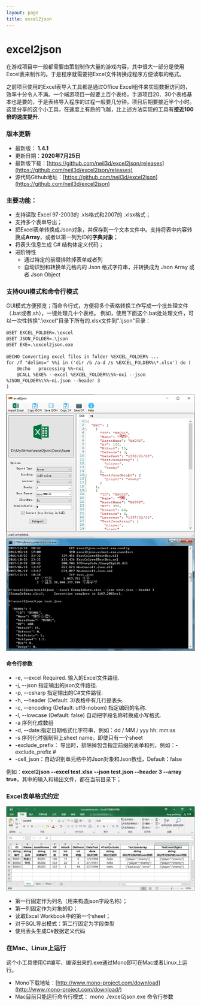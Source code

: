 ```yaml
---
layout: page
title: excel2json
---
```


# excel2json

在游戏项目中一般都需要由策划制作大量的游戏内容，其中很大一部分是使用Excel表来制作的。于是程序就需要把Excel文件转换成程序方便读取的格式。

之前项目使用的Excel表导入工具都是通过Office Excel组件来实现数据访问的，效率十分令人不满。一个端游项目一般要上百个表格，手游项目20、30个表格基本也是要的，于是表格导入程序的过程一般要几分钟，项目后期要接近半个小时。这里分享的这个小工具，在速度上有质的飞越，比上述方法实现的工具有**接近100倍的速度提升**.

### 版本更新

* 最新版：  **1.4.1**
* 更新日期：**2020年7月25日**
* 最新版下载：[https://github.com/neil3d/excel2json/releases](https://github.com/neil3d/excel2json/releases)
* 源代码Github地址：[https://github.com/neil3d/excel2json](https://github.com/neil3d/excel2json)


### 主要功能：

* 支持读取 Excel 97-2003的 .xls格式和2007的 .xlsx格式；
* 支持多个表单导出；
* 把Excel表单转换成Json对象，并保存到一个文本文件中。支持将表中内容转换成**Array**，或者以第一列为ID的**字典对象**；
* 将表头信息生成 C# 结构体定义代码；
* 进阶特性
    * 通过特定的前缀排除掉表单或者列
    * 自动识别和转换单元格内的 Json 格式字符串，并转换成为 Json Array 或者 Json Object

### 支持GUI模式和命令行模式

GUI模式方便预览；而命令行式，方便将多个表格转换工作写成一个批处理文件（.bat或者.sh），一键处理几十个表格。
例如，使用下面这个.bat批处理文件，可以一次性转换".\excel"目录下所有的.xlsx文件到".\json"目录：  
```
@SET EXCEL_FOLDER=.\excel
@SET JSON_FOLDER=.\json
@SET EXE=.\excel2json.exe

@ECHO Converting excel files in folder %EXCEL_FOLDER% ...
for /f "delims=" %%i in ('dir /b /a-d /s %EXCEL_FOLDER%\*.xlsx') do (
    @echo   processing %%~nxi 
    @CALL %EXE% --excel %EXCEL_FOLDER%\%%~nxi --json %JSON_FOLDER%\%%~ni.json --header 3
)
```
  
![excel2json_gui](/assets/img/excel2json/gui.png)  
![excel2json_cmd](/assets/img/excel2json/cmd.png)  

#### 命令行参数
-  -e, --excel       Required. 输入的Excel文件路径.
-  -j, --json        指定输出的json文件路径.
-  -p, --csharp      指定输出的C#文件路径.
-  -h, --header      (Default: 3)表格中有几行是表头.
-  -c, --encoding    (Default: utf8-nobom) 指定编码的名称.
-  -l, --lowcase     (Default: false) 自动把字段名称转换成小写格式.
-  -a 序列化成数组
-  -d, --date:指定日期格式化字符串，例如：dd / MM / yyy hh: mm:ss
- -s 序列化时强制带上sheet name，即使只有一个sheet
- -exclude_prefix： 导出时，排除掉包含指定前缀的表单和列，例如：-exclude_prefix #
- -cell_json：自动识别单元格中的Json对象和Json数组，Default：false

例如：**excel2json --excel test.xlsx --json test.json --header 3 --array true**，其中的输入和输出文件，都在当前目录下；


### Excel表单格式约定

![excel2json_example](/assets/img/excel2json/example_data.png)  

* 第一行固定作为列名（用来构造json字段名称）；
* 第一列固定作为对象的ID；
* 读取Excel Workbook中的第一个sheet；
* 对于SQL导出模式：第二行固定为字段类型
* 使用表头生成C#数据定义代码

### 在Mac、Linux上运行

这个小工具使用C#编写，编译出来的.exe通过Mono即可在Mac或者Linux上运行。
* Mono下载地址：[http://www.mono-project.com/download](http://www.mono-project.com/download/)
* Mac目前只能运行命令行模式： mono ./excel2json.exe 命令行参数
